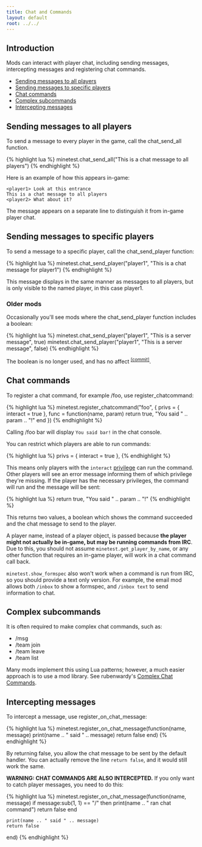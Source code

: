```yaml
---
title: Chat and Commands
layout: default
root: ../../
---
```


## Introduction

Mods can interact with player chat, including
sending messages, intercepting messages and registering chat commands.

* [Sending messages to all players](#sending-messages-to-all-players)
* [Sending messages to specific players](#sending-messages-to-specific-players)
* [Chat commands](#chat-commands)
* [Complex subcommands](#complex-subcommands)
* [Intercepting messages](#intercepting-messages)

## Sending messages to all players

To send a message to every player in the game, call the chat_send_all function.

{% highlight lua %}
minetest.chat_send_all("This is a chat message to all players")
{% endhighlight %}

Here is an example of how this appears in-game:

    <player1> Look at this entrance
    This is a chat message to all players
    <player2> What about it?

The message appears on a separate line to distinguish it from in-game player chat.

## Sending messages to specific players

To send a message to a specific player, call the chat_send_player function:

{% highlight lua %}
minetest.chat_send_player("player1", "This is a chat message for player1")
{% endhighlight %}

This message displays in the same manner as messages to all players, but is
only visible to the named player, in this case player1.

### Older mods

Occasionally you'll see mods where the chat_send_player function includes a
boolean:

{% highlight lua %}
minetest.chat_send_player("player1", "This is a server message", true)
minetest.chat_send_player("player1", "This is a server message", false)
{% endhighlight %}

The boolean is no longer used, and has no affect
<sup>[[commit]](https://github.com/minetest/minetest/commit/9a3b7715e2c2390a3a549d4e105ed8c18defb228)</sup>.


## Chat commands

To register a chat command, for example /foo, use register_chatcommand:

{% highlight lua %}
minetest.register_chatcommand("foo", {
    privs = {
        interact = true
    },
    func = function(name, param)
        return true, "You said " .. param .. "!"
    end
})
{% endhighlight %}

Calling /foo bar will display `You said bar!` in the chat console.

You can restrict which players are able to run commands:

{% highlight lua %}
privs = {
    interact = true
},
{% endhighlight %}

This means only players with the `interact` [privilege](privileges.html) can run the
command. Other players will see an error message informing them of which
privilege they're missing. If the player has the necessary privileges, the command
will run and the message will be sent:

{% highlight lua %}
return true, "You said " .. param .. "!"
{% endhighlight %}

This returns two values, a boolean which shows the command succeeded
and the chat message to send to the player.

A player name, instead of a player object, is passed because
**the player might not actually be in-game, but may be running commands from IRC**.
Due to this, you should not assume `minetest.get_player_by_name`, or any other
function that requires an in-game player, will work in a chat command call back.

`minetest.show_formspec` also won't work when a command is run from IRC, so you
should provide a text only version. For example, the email mod allows both `/inbox`
to show a formspec, and `/inbox text` to send information to chat.

## Complex subcommands

It is often required to make complex chat commands, such as:

* /msg <name> <message>
* /team join <teamname>
* /team leave <teamname>
* /team list

Many mods implement this using Lua patterns; however, a much easier
approach is to use a mod library. See rubenwardy's
[Complex Chat Commands](chat_complex.html).


## Intercepting messages

To intercept a message, use register_on_chat_message:

{% highlight lua %}
minetest.register_on_chat_message(function(name, message)
    print(name .. " said " .. message)
    return false
end)
{% endhighlight %}

By returning false, you allow the chat message to be sent by the default
handler. You can actually remove the line `return false`, and it would still
work the same.

**WARNING: CHAT COMMANDS ARE ALSO INTERCEPTED.** If you only want to catch
player messages, you need to do this:

{% highlight lua %}
minetest.register_on_chat_message(function(name, message)
    if message:sub(1, 1) == "/" then
        print(name .. " ran chat command")
        return false
    end

    print(name .. " said " .. message)
    return false
end)
{% endhighlight %}
